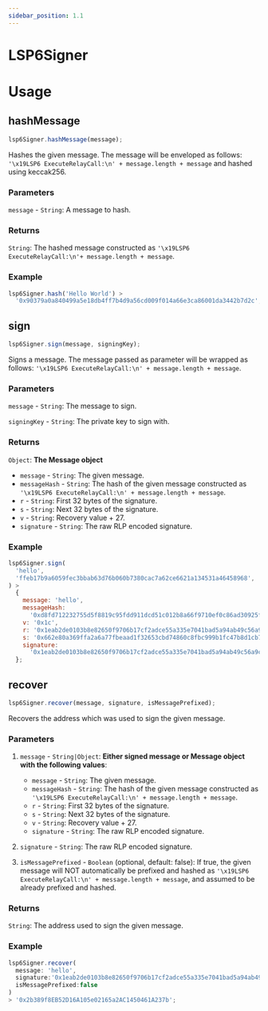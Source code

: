 ```yaml
---
sidebar_position: 1.1
---
```


# LSP6Signer

# Usage

## hashMessage

```javascript
lsp6Signer.hashMessage(message);
```

Hashes the given message. The message will be enveloped as follows: `'\x19LSP6 ExecuteRelayCall:\n' + message.length + message` and hashed using keccak256.

### Parameters

`message` - `String`: A message to hash.

### Returns

`String`: The hashed message constructed as `'\x19LSP6 ExecuteRelayCall:\n'+ message.length + message`.

### Example

```javascript
lsp6Signer.hash('Hello World') >
  '0x90379a0a840499a5e18db4ff7b4d9a56cd009f014a66e3ca86001da3442b7d2c';
```

## sign

```javascript
lsp6Signer.sign(message, signingKey);
```

Signs a message. The message passed as parameter will be wrapped as follows: `'\x19LSP6 ExecuteRelayCall:\n' + message.length + message`.

### Parameters

`message` - `String`: The message to sign.

`signingKey` - `String`: The private key to sign with.

### Returns

`Object`: **The Message object**

- `message` - `String`: The given message.
- `messageHash` - `String`: The hash of the given message constructed as `'\x19LSP6 ExecuteRelayCall:\n' + message.length + message`.
- `r` - `String`: First 32 bytes of the signature.
- `s` - `String`: Next 32 bytes of the signature.
- `v` - `String`: Recovery value + 27.
- `signature` - `String`: The raw RLP encoded signature.

### Example

```javascript
lsp6Signer.sign(
  'hello',
  'ffeb17b9a6059fec3bbab63d76b060b7380cac7a62ce6621a134531a46458968',
) >
  {
    message: 'hello',
    messageHash:
      '0xd8fd712232755d5f8819c95fdd911dcd51c012b8a66f9710ef0c86ad30925fa6',
    v: '0x1c',
    r: '0x1eab2de0103b8e82650f9706b17cf2adce55a335e7041bad5a94ab49c56a9c12',
    s: '0x662e80a369ffa2a6a77fbeaad1f32653cbd74860c8fbc999b1fc47b8d1cb7d93',
    signature:
      '0x1eab2de0103b8e82650f9706b17cf2adce55a335e7041bad5a94ab49c56a9c12662e80a369ffa2a6a77fbeaad1f32653cbd74860c8fbc999b1fc47b8d1cb7d931c',
  };
```

## recover

```javascript
lsp6Signer.recover(message, signature, isMessagePrefixed);
```

Recovers the address which was used to sign the given message.

### Parameters

1. `message` - `String|Object`: **Either signed message or Message object with the following values**:

   - `message` - `String`: The given message.
   - `messageHash` - `String`: The hash of the given message constructed as `'\x19LSP6 ExecuteRelayCall:\n' + message.length + message`.
   - `r` - `String`: First 32 bytes of the signature.
   - `s` - `String`: Next 32 bytes of the signature.
   - `v` - `String`: Recovery value + 27.
   - `signature` - `String`: The raw RLP encoded signature.

2. `signature` - `String`: The raw RLP encoded signature.
3. `isMessagePrefixed` - `Boolean` (optional, default: false): If true, the given message will NOT automatically be prefixed and hashed as `'\x19LSP6 ExecuteRelayCall:\n' + message.length + message`, and assumed to be already prefixed and hashed.

### Returns

`String`: The address used to sign the given message.

### Example

```javascript
lsp6Signer.recover(
  message: 'hello',
  signature:'0x1eab2de0103b8e82650f9706b17cf2adce55a335e7041bad5a94ab49c56a9c12662e80a369ffa2a6a77fbeaad1f32653cbd74860c8fbc999b1fc47b8d1cb7d931c',
  isMessagePrefixed:false
)
> '0x2b389f8EB52D16A105e02165a2AC1450461A237b';
```

###
